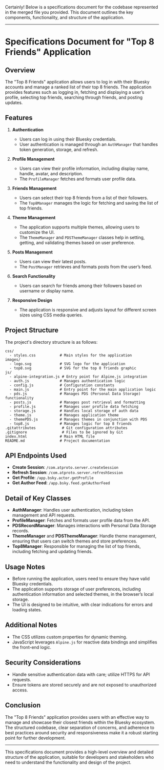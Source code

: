Certainly! Below is a specifications document for the codebase represented in the merged file you provided. This document outlines the key components, functionality, and structure of the application.

---

# Specifications Document for "Top 8 Friends" Application

## Overview
The "Top 8 Friends" application allows users to log in with their Bluesky accounts and manage a ranked list of their top 8 friends. The application provides features such as logging in, fetching and displaying a user’s profile, selecting top friends, searching through friends, and posting updates.

## Features
1. **Authentication** 
    - Users can log in using their Bluesky credentials.
    - User authentication is managed through an `AuthManager` that handles token generation, storage, and refresh.

2. **Profile Management**
    - Users can view their profile information, including display name, handle, avatar, and description.
    - The `ProfileManager` fetches and formats user profile data.

3. **Friends Management**
    - Users can select their top 8 friends from a list of their followers.
    - The `Top8Manager` manages the logic for fetching and saving the list of top friends.

4. **Theme Management**
    - The application supports multiple themes, allowing users to customize the UI.
    - The `ThemeManager` and `PDSThemeManager` classes help in setting, getting, and validating themes based on user preference.

5. **Posts Management**
    - Users can view their latest posts.
    - The `PostManager` retrieves and formats posts from the user’s feed.

6. **Search Functionality**
    - Users can search for friends among their followers based on username or display name.
    
7. **Responsive Design**
    - The application is responsive and adjusts layout for different screen sizes using CSS media queries.

## Project Structure
The project's directory structure is as follows:

```
css/
  - styles.css           # Main styles for the application
images/
  - logo.svg             # SVG logo for the application
  - top8.svg             # SVG for the top 8 friends graphic
js/
  - alpine-integration.js # Entry point for Alpine.js integration
  - auth.js              # Manages authentication logic
  - config.js            # Configuration constants
  - main.js              # Entry point for the main application logic
  - pds.js               # Manages PDS (Personal Data Storage) functionality
  - posts.js             # Manages post retrieval and formatting
  - profile.js           # Manages user profile data fetching
  - storage.js           # Handles local storage of auth data
  - theme.js             # Manages application theme
  - themePDS.js          # Manages themes in conjunction with PDS
  - top8.js              # Manages logic for top 8 friends
.gitattributes            # Git configuration attributes
.gitignore                # Files to be ignored by Git
index.html               # Main HTML file
README.md                # Project documentation
```

## API Endpoints Used
- **Create Session**: `/com.atproto.server.createSession`
- **Refresh Session**: `/com.atproto.server.refreshSession`
- **Get Profile**: `/app.bsky.actor.getProfile`
- **Get Author Feed**: `/app.bsky.feed.getAuthorFeed`

## Detail of Key Classes
- **AuthManager**: Handles user authentication, including token management and API requests.
- **ProfileManager**: Fetches and formats user profile data from the API.
- **PDSRecordManager**: Manages interactions with Personal Data Storage records.
- **ThemeManager** and **PDSThemeManager**: Handle theme management, ensuring that users can switch themes and store preferences.
- **Top8Manager**: Responsible for managing the list of top friends, including fetching and updating friends.

## Usage Notes
- Before running the application, users need to ensure they have valid Bluesky credentials.
- The application supports storage of user preferences, including authentication information and selected themes, in the browser’s local storage.
- The UI is designed to be intuitive, with clear indications for errors and loading states.

## Additional Notes
- The CSS utilizes custom properties for dynamic theming.
- JavaScript leverages `Alpine.js` for reactive data bindings and simplifies the front-end logic.

## Security Considerations
- Handle sensitive authentication data with care; utilize HTTPS for API requests.
- Ensure tokens are stored securely and are not exposed to unauthorized access.

## Conclusion
The "Top 8 Friends" application provides users with an effective way to manage and showcase their closest friends within the Bluesky ecosystem. The structured codebase, clear separation of concerns, and adherence to best practices around security and responsiveness make it a robust starting point for further development.

---

This specifications document provides a high-level overview and detailed structure of the application, suitable for developers and stakeholders who need to understand the functionality and design of the project.
